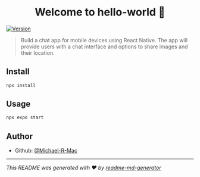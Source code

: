 <h1 align="center">Welcome to hello-world 👋</h1>
<p>
  <a href="https://www.npmjs.com/package/hello-world" target="_blank">
    <img alt="Version" src="https://img.shields.io/npm/v/hello-world.svg">
  </a>
</p>

> Build a chat app for mobile devices using React Native. The app will provide users with a chat interface and options to share images and their location.

## Install

```sh
npx install
```

## Usage

```sh
npx expo start
```

## Author

- Github: [@Michael-R-Mac](https://github.com/Michael-R-Mac)

---

_This README was generated with ❤️ by [readme-md-generator](https://github.com/kefranabg/readme-md-generator)_
